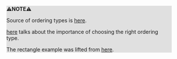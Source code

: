 <div style="margin:2em; background-color: #e0e0e0;">

<strong>⚠️NOTE️️️⚠️</strong>

Source of ordering types is [here](https://news.ycombinator.com/item?id=20551212).

[here](https://news.ycombinator.com/item?id=20550165) talks about the importance of choosing the right ordering type.

The rectangle example was lifted from [here](https://blog.tartanllama.xyz/spaceship-operator/).
</div>

